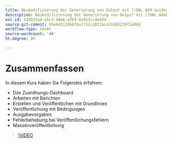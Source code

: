 ```yaml
---
title: Neukodifizierung der Generierung von Output mit [!DNL AEM Guides]
description: Neukodifizierung der Generierung von Output mit [!DNL Adobe Experience Manager Guides]
exl-id: 624b53a4-a5c3-4066-a7b9-9a913ccde93d
source-git-commit: b5e64512956f0a7f33c2021bc431d69239f2a088
workflow-type: tm+mt
source-wordcount: '40'
ht-degree: 0%

---
```


# Zusammenfassen

In diesem Kurs haben Sie Folgendes erfahren:

- Das Zuordnungs-Dashboard
- Arbeiten mit Berichten
- Erstellen und Veröffentlichen mit Grundlinien
- Veröffentlichung mit Bedingungen
- Ausgabevorgaben
- Fehlerbehebung bei Veröffentlichungsfehlern
- Massenveröffentlichung

>[!VIDEO](https://video.tv.adobe.com/v/338987)
